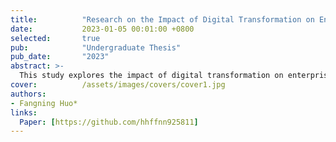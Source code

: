 ```yaml
---
title:          "Research on the Impact of Digital Transformation on Enterprise Innovation Performance: The Mediating Effect Based on Dynamic Capabilities"
date:           2023-01-05 00:01:00 +0800
selected:       true
pub:            "Undergraduate Thesis"
pub_date:       "2023"
abstract: >-
  This study explores the impact of digital transformation on enterprise innovation performance, emphasizing the mediating role of dynamic capabilities. Using empirical analysis, the research demonstrates how digital transformation enhances innovation by fostering adaptability, resource integration, and strategic flexibility within organizations.
cover:          /assets/images/covers/cover1.jpg
authors:
- Fangning Huo*
links:
  Paper: [https://github.com/hhffnn925811]
---
```

